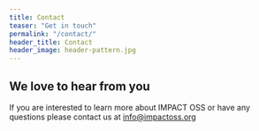 ```yaml
---
title: Contact
teaser: "Get in touch"
permalink: "/contact/"
header_title: Contact
header_image: header-pattern.jpg
---
```


## We love to hear from you
If you are interested to learn more about IMPACT OSS or have any questions please contact us at [info@impactoss.org](mailto:info@impactoss.org)
